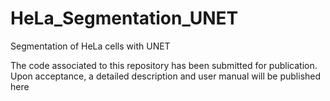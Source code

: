 # HeLa_Segmentation_UNET
Segmentation of HeLa cells with UNET


The code associated to this repository has been submitted for publication. Upon acceptance, a detailed description and user manual will be published here
